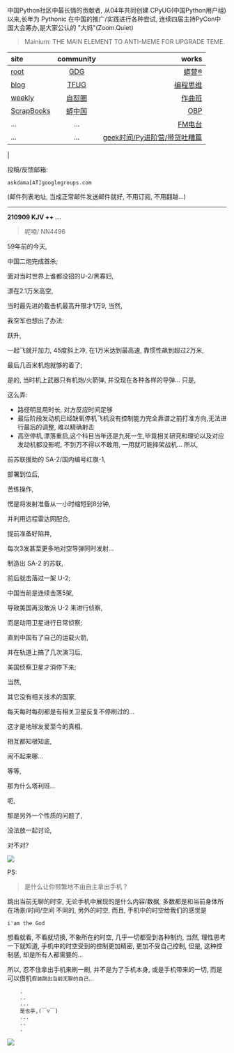 中国Python社区中最长情的贡献者, 从04年共同创建 CPyUG(中国Python用户组)以来,长年为 Pythonic 在中国的推广/实践进行各种尝试, 连续四届主持PyCon中国大会筹办,是大家公认的 "大妈"(Zoom.Quiet)

> Mainium: THE MAIN ELEMENT TO ANTI-MEME FOR UPGRADE TEME.

| site | community | works |
| :-----| :----: | ----: |
| [root](http://zoomquiet.io/) | [GDG](https://blog.zhgdg.org/) | [蟒营®](https://doc.101.camp/) |
| [blog](https://blog.zoomquiet.io/pages/zoomquiet.html) | [TFUG](http://zh.tfug.world/) | [编程思维](https://py.101.camp/) |
| [weekly](http://weekly.pychina.org/) | [自怼圈](https://du.101.camp/) | [作曲班](https://mu.101.camp/) |
| [ScrapBooks](https://zoomquiet.io/collection.html) | [蟒中国](https://pychina.org/) | [OBP](https://zoomquiet.io/obp/index.html) |
| ... | ... | [FM电台](https://fm.101.camp/) |
| ... | ... | [geek时间/Py进阶营/带货吐糟篇](https://fm.101.camp/2020/geek2py-dama.html) 
 |


投稿/反馈邮箱:

    askdama[AT]googlegroups.com

(邮件列表地址, 
当成正常邮件发送邮件就好, 不用订阅, 不用翻越...)


---------------------------------------------------
**210909 KJV ++ ...**

> 呢喃/ NN4496




59年前的今天,

中国二炮完成首杀;

面对当时世界上谁都没招的U-2/黑寡妇,

漂在2.1万米高空,

当时最先进的截击机最高升限才1万9,
当然,

我空军也想出了办法:

跃升,

一起飞就开加力,
45度斜上冲,
在1万米达到最高速,
靠惯性飙到超过2万米,

最后几百米机炮就够的着了;

是的,
当时机上武器只有机炮/火箭弹,
并没现在各种各样的导弹...
只是,

这么弄:
- 路径明显用时长, 对方反应时间足够
- 最后阶段发动机已经缺氧停机飞机没有控制能力完全靠谱之前打准方向,无法进行最后的调整, 难以精确射击
- 高空停机,漂落重启,这个科目当年还是九死一生,毕竟相关研究和理论以及对应发动机都没影呢, 不到万不得以不敢用, 一用就可能摔架战机...
所以,

前苏联援助的 SA-2/国内编号红旗-1,

部署到位后,

苦练操作,

愣是将发射准备从一小时缩短到8分钟,

并利用远程雷达网配合,

提前准备好陷井,

每次3发甚至更多地对空导弹同时发射...

制造出 SA-2 的苏联,

前后就击落过一架 U-2;

中国当前是连续击落5架,

导致美国再没敢派 U-2 来进行侦察,

而是动用卫星进行日常侦察;

直到中国有了自己的运载火箭,

并在轨道上搞了几次演习后,

美国侦察卫星才消停下来;

当然,

其它没有相关技术的国家,

每天每时每刻都是有相关卫星反复不停刷过的...

这才是地球友爱至今的真相,

相互都知根知底,

闹不起来哪...

等等,

那为什么塔利班...

呃,

那是另外一个性质的问题了, ​

没法放一起讨论,

对不对?







![](https://ipic.zoomquiet.top/2021-09-08-zq42-today-card-2109.009.jpeg)




PS:
> 是什么让你频繁地不由自主拿出手机？

跳出当前无聊的时空,
无论手机中展现的是什么内容/数据,
多数都是和当前身体所在场景/时间/空间 不同的,
另外的时空,
而且, 手机中的时空给我们的感觉是

    i'am the God

想看就看, 不看就切换,
不象所在的时空, 几乎一切都受到各种制约,
当然,
理性思考一下就知道,
手机中的时空受到的控制更加精密, 更加不受自己控制,
但是, 这种控制感,
却是所有人都需要的...

所以, 
忍不住拿出手机来刷一刷,
并不是为了手机本身, 或是手机带来的一切,
而是可以借机`假装跳出当前无聊的自己`...



```
    .
    ..
    ...
    是也乎,(￣▽￣)
    ...
    ..
    .
```


![](http://ydlj.zoomquiet.top/ipic/2021-07-10-210701DU21-zip.jpg)


